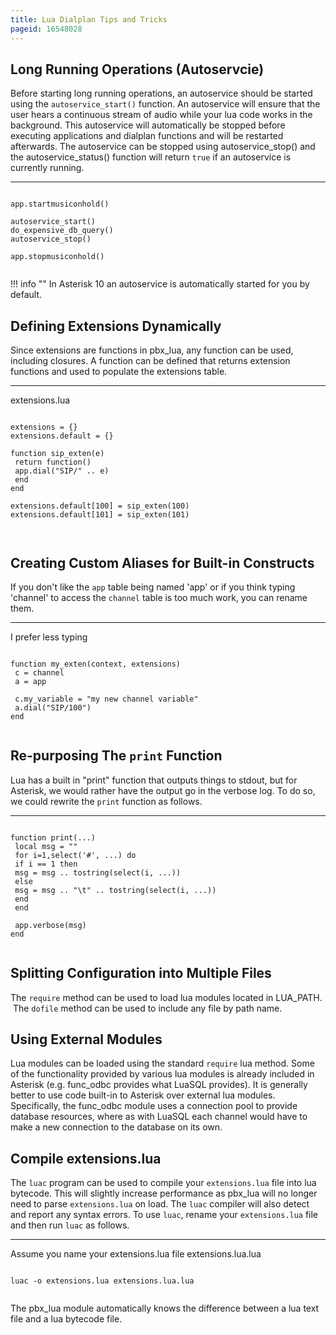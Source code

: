 ```yaml
---
title: Lua Dialplan Tips and Tricks
pageid: 16548028
---
```


Long Running Operations (Autoservcie)
-------------------------------------

Before starting long running operations, an autoservice should be started using the `autoservice_start()` function. An autoservice will ensure that the user hears a continuous stream of audio while your lua code works in the background. This autoservice will automatically be stopped before executing applications and dialplan functions and will be restarted afterwards. The autoservice can be stopped using autoservice_stop() and the autoservice_status() function will return `true` if an autoservice is currently running.




---

  
  


```

app.startmusiconhold()

autoservice_start()
do_expensive_db_query()
autoservice_stop()

app.stopmusiconhold()


```




!!! info ""
    In Asterisk 10 an autoservice is automatically started for you by default.

      
[//]: # (end-info)



Defining Extensions Dynamically
-------------------------------

Since extensions are functions in pbx_lua, any function can be used, including closures. A function can be defined that returns extension functions and used to populate the extensions table.




---

  
extensions.lua  


```

extensions = {}
extensions.default = {}

function sip_exten(e)
 return function()
 app.dial("SIP/" .. e)
 end
end

extensions.default[100] = sip_exten(100)
extensions.default[101] = sip_exten(101)



```


Creating Custom Aliases for Built-in Constructs
-----------------------------------------------

If you don't like the `app` table being named 'app' or if you think typing 'channel' to access the `channel` table is too much work, you can rename them.




---

  
I prefer less typing  


```

function my_exten(context, extensions)
 c = channel
 a = app

 c.my_variable = "my new channel variable"
 a.dial("SIP/100")
end


```


Re-purposing The `print` Function
---------------------------------

Lua has a built in "print" function that outputs things to stdout, but for Asterisk, we would rather have the output go in the verbose log. To do so, we could rewrite the `print` function as follows.




---

  
  


```

function print(...)
 local msg = ""
 for i=1,select('#', ...) do
 if i == 1 then
 msg = msg .. tostring(select(i, ...))
 else
 msg = msg .. "\t" .. tostring(select(i, ...))
 end
 end

 app.verbose(msg)
end


```


Splitting Configuration into Multiple Files
-------------------------------------------

The `require` method can be used to load lua modules located in LUA_PATH.  The `dofile` method can be used to include any file by path name.

Using External Modules
----------------------

Lua modules can be loaded using the standard `require` lua method. Some of the functionality provided by various lua modules is already included in Asterisk (e.g. func_odbc provides what LuaSQL provides). It is generally better to use code built-in to Asterisk over external lua modules. Specifically, the func_odbc module uses a connection pool to provide database resources, where as with LuaSQL each channel would have to make a new connection to the database on its own.

Compile extensions.lua
----------------------

The `luac` program can be used to compile your `extensions.lua` file into lua bytecode. This will slightly increase performance as pbx_lua will no longer need to parse `extensions.lua` on load. The `luac` compiler will also detect and report any syntax errors. To use `luac`, rename your `extensions.lua` file and then run `luac` as follows.




---

  
Assume you name your extensions.lua file extensions.lua.lua  


```

luac -o extensions.lua extensions.lua.lua


```


The pbx_lua module automatically knows the difference between a lua text file and a lua bytecode file.

